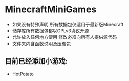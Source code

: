 # MinecraftMiniGames
+ 如果没有特殊声明 所有数据包仅适用于最新版Minecraft
+ 储存库所有数据包都以GPLv3协议开源
+ 允许放入任何地方使用 修改必须向所有人提供源代码
+ 文件夹内含函数说明及压缩包
## 目前已经添加小游戏:
   + HotPotato
